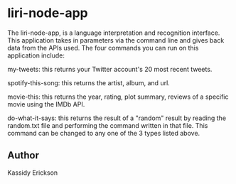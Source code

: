 # liri-node-app

The liri-node-app, is a language interpretation and recognition interface.
 This application takes in parameters via the command line and gives back data from the APIs used. The four commands you can run on this application include:

my-tweets: this returns your Twitter account's 20 most recent tweets.

spotify-this-song: this returns the artist, album, and url.

movie-this: this returns the year, rating, plot summary, reviews of a specific movie using the IMDb API.

do-what-it-says: this returns the result of a "random" result by reading the random.txt file and performing the command written in that file. This command can be changed to any one of the 3 types listed above.

## Author
Kassidy Erickson

